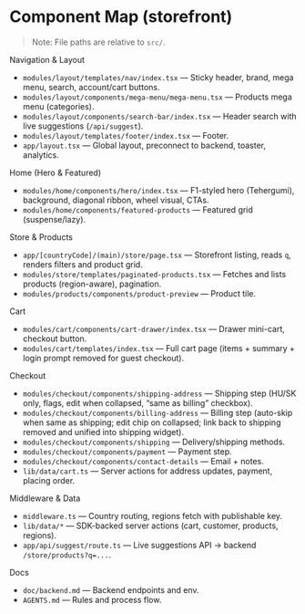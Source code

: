 # Component Map (storefront)

> Note: File paths are relative to `src/`.

Navigation & Layout
- `modules/layout/templates/nav/index.tsx` — Sticky header, brand, mega menu, search, account/cart buttons.
- `modules/layout/components/mega-menu/mega-menu.tsx` — Products mega menu (categories).
- `modules/layout/components/search-bar/index.tsx` — Header search with live suggestions (`/api/suggest`).
- `modules/layout/templates/footer/index.tsx` — Footer.
- `app/layout.tsx` — Global layout, preconnect to backend, toaster, analytics.

Home (Hero & Featured)
- `modules/home/components/hero/index.tsx` — F1-styled hero (Tehergumi), background, diagonal ribbon, wheel visual, CTAs.
- `modules/home/components/featured-products` — Featured grid (suspense/lazy).

Store & Products
- `app/[countryCode]/(main)/store/page.tsx` — Storefront listing, reads `q`, renders filters and product grid.
- `modules/store/templates/paginated-products.tsx` — Fetches and lists products (region-aware), pagination.
- `modules/products/components/product-preview` — Product tile.

Cart
- `modules/cart/components/cart-drawer/index.tsx` — Drawer mini-cart, checkout button.
- `modules/cart/templates/index.tsx` — Full cart page (items + summary + login prompt removed for guest checkout).

Checkout
- `modules/checkout/components/shipping-address` — Shipping step (HU/SK only, flags, edit when collapsed, “same as billing” checkbox).
- `modules/checkout/components/billing-address` — Billing step (auto-skip when same as shipping; edit chip on collapsed; link back to shipping removed and unified into shipping widget).
- `modules/checkout/components/shipping` — Delivery/shipping methods.
- `modules/checkout/components/payment` — Payment step.
- `modules/checkout/components/contact-details` — Email + notes.
- `lib/data/cart.ts` — Server actions for address updates, payment, placing order.

Middleware & Data
- `middleware.ts` — Country routing, regions fetch with publishable key.
- `lib/data/*` — SDK-backed server actions (cart, customer, products, regions).
- `app/api/suggest/route.ts` — Live suggestions API → backend `/store/products?q=...`.

Docs
- `doc/backend.md` — Backend endpoints and env.
- `AGENTS.md` — Rules and process flow.

